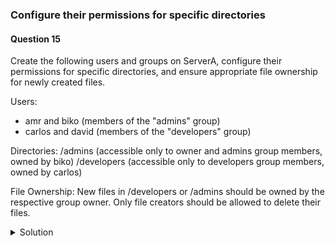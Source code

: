 ### Configure their permissions for specific directories

#### Question 15

Create the following users and groups on ServerA, configure their permissions for specific directories, 
and ensure appropriate file ownership for newly created files.


Users:
  - amr and biko (members of the "admins" group)
  - carlos and david (members of the "developers" group)

Directories:
    /admins (accessible only to owner and admins group members, owned by biko)
    /developers (accessible only to developers group members, owned by carlos)

File Ownership:
    New files in /developers or /admins should be owned by the respective group owner.
    Only file creators should be allowed to delete their files.


<details><summary>Solution</summary>

1. Create users and groups:
```
$ sudo groupadd admins
$ sudo groupadd developers
```


2. Create users and add them to groups
```
$ sudo useradd amr
$ sudo usermod -aG admins amr
$ sudo useradd biko 
$ usermod -aG admins biko
$ sudo useradd carlos
$ usermod -aG developers carlos
$ sudo useradd david
$ usermod -aG developers david
```

2. Create and configure directories:
```
$ sudo mkdir /admins
$ sudo mkdir /developers
```

3. Set ownership and permissions for /admins
```
$ sudo chown biko:admins /admins
$ sudo chmod 770 /admins  
$ sudo chmod +t /admins
$ sudo chmod g+s /admins
```

4. Set ownership and permissions for /developers
```
$ sudo chown carlos:developers /developers
$ sudo chmod 770 /developers 
$ sudo chmod +t,g+s /developers 
```

Explanation:
    chmod 770 sets read, write, and execute permissions for the owner and group, while removing all access for others.
    chmod +t sets the sticky bit, ensuring only file owners or root can delete files.
    chmod g+s sets the setgid bit, making newly created files inherit the group ownership of the directory.


To verify:
    Use id <username> to verify user and group memberships.
    Use ls -ld <directory> to view directory permissions.

</details>
